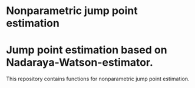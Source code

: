 Nonparametric jump point estimation
===

# Jump point estimation based on Nadaraya-Watson-estimator. 

This repository contains functions for nonparametric jump point estimation.
